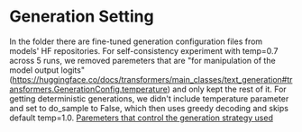 # Generation Setting
In the folder there are fine-tuned generation configuration files from models' HF repositories. 
For self-consistency experiment with temp=0.7 across 5 runs, we removed paremeters that are "for manipulation of the model output logits" (https://huggingface.co/docs/transformers/main_classes/text_generation#transformers.GenerationConfig.temperature) and only kept the rest of it. 
For getting deterministic generations, we didn't include temperature parameter and set to do_sample to False, which then uses greedy decoding and skips default temp=1.0. [Paremeters that control the generation strategy used](https://huggingface.co/docs/transformers/main_classes/text_generation#transformers.GenerationConfig.do_sample)
